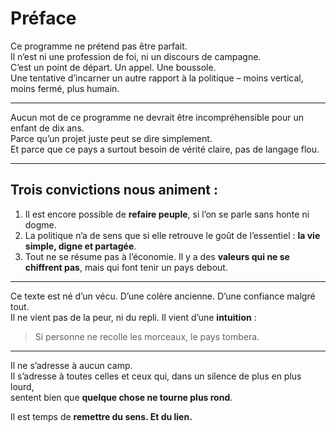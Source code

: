 # Préface

Ce programme ne prétend pas être parfait.  
Il n’est ni une profession de foi, ni un discours de campagne.  
C’est un point de départ. Un appel. Une boussole.  
Une tentative d’incarner un autre rapport à la politique – moins vertical, moins fermé, plus humain.

---

Aucun mot de ce programme ne devrait être incompréhensible pour un enfant de dix ans.  
Parce qu’un projet juste peut se dire simplement.  
Et parce que ce pays a surtout besoin de vérité claire, pas de langage flou.

---

## Trois convictions nous animent :

1. Il est encore possible de **refaire peuple**, si l’on se parle sans honte ni dogme.  
2. La politique n’a de sens que si elle retrouve le goût de l’essentiel : **la vie simple, digne et partagée**.  
3. Tout ne se résume pas à l’économie. Il y a des **valeurs qui ne se chiffrent pas**, mais qui font tenir un pays debout.

---

Ce texte est né d’un vécu. D’une colère ancienne. D’une confiance malgré tout.  
Il ne vient pas de la peur, ni du repli. Il vient d’une **intuition** :  
> Si personne ne recolle les morceaux, le pays tombera.

---

Il ne s’adresse à aucun camp.  
Il s’adresse à toutes celles et ceux qui, dans un silence de plus en plus lourd,  
sentent bien que **quelque chose ne tourne plus rond**.

Il est temps de **remettre du sens. Et du lien.**

